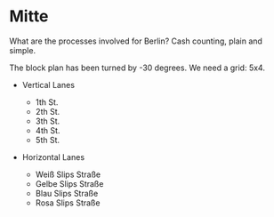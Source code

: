 # Mitte

What are the processes involved for Berlin? Cash counting, plain and simple.

The block plan has been turned by -30 degrees.
We need a grid: 5x4.

* Vertical Lanes
    - 1th St.
    - 2th St.
    - 3th St.
    - 4th St.
    - 5th St.

* Horizontal Lanes
    - Weiß Slips Straße
    - Gelbe Slips Straße
    - Blau Slips Straße
    - Rosa Slips Straße
